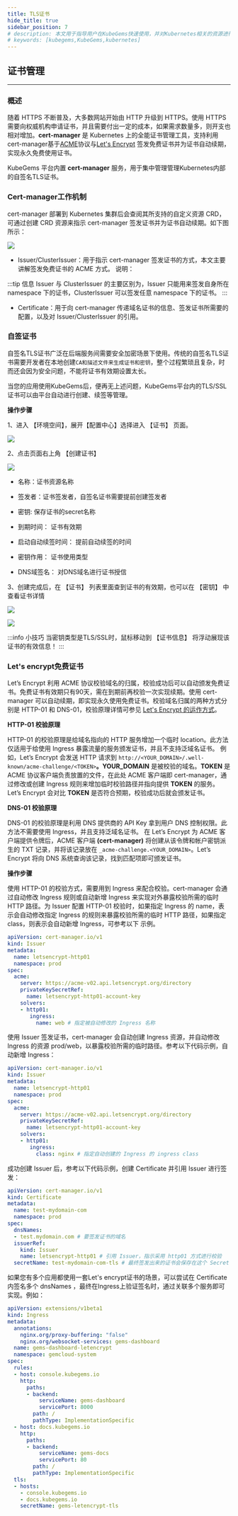 ```yaml
---
title: TLS证书
hide_title: true
sidebar_position: 7
# description: 本文用于指导用户在KubeGems快速使用，并对Kubernetes相关的资源进行操作
# keywords: [kubegems,KubeGems,kubernetes]
---
```


## 证书管理

---

### 概述

随着 HTTPS 不断普及，大多数网站开始由 HTTP 升级到 HTTPS。使用 HTTPS 需要向权威机构申请证书，并且需要付出一定的成本，如果需求数量多，则开支也相对增加。**cert-manager** 是 Kubernetes 上的全能证书管理工具，支持利用cert-manager基于[ACME](https://tools.ietf.org/html/rfc8555)协议与[Let's Encrypt](https://letsencrypt.org/) 签发免费证书并为证书自动续期，实现永久免费使用证书。

KubeGems 平台内置 **cert-manager** 服务，用于集中管理管理Kubernetes内部的自签名TLS证书。

### Cert-manager工作机制

cert-manager 部署到 Kubernetes 集群后会查阅其所支持的自定义资源 CRD，可通过创建 CRD 资源来指示 cert-manager 签发证书并为证书自动续期。如下图所示：

![](https://main.qcloudimg.com/raw/f4e57b54c56515446c86ba05e7bc8f6c.svg)

- Issuer/ClusterIssuer：用于指示 cert-manager 签发证书的方式，本文主要讲解签发免费证书的 ACME 方式。
说明：

:::tip 信息
Issuer 与 ClusterIssuer 的主要区别为，Issuer 只能用来签发自身所在 namespace 下的证书，ClusterIssuer 可以签发任意 namespace 下的证书。
:::

- Certificate：用于向 cert-manager 传递域名证书的信息、签发证书所需要的配置，以及对 Issuer/ClusterIssuer 的引用。

### 自签证书

自签名TLS证书广泛在后端服务间需要安全加密场景下使用。传统的自签名TLS证书需要开发者在本地创建`CA和描述文件来生成证书和密钥`，整个过程繁琐且复杂，时而还会因为安全问题，不能将证书有效期设置太长。

当您的应用使用KubeGems后，便再无上述问题，KubeGems平台内的TLS/SSL证书可以由平台自动进行创建、续签等管理。

**操作步骤**

1、进入 【环境空间】，展开【配置中心】选择进入 【证书】 页面。

![](./assets/certs.jpg)

2、点击页面右上角 【创建证书】

![](./assets/certs_create_certificats.jpg)

- 名称：证书资源名称

- 签发者：证书签发者，自签名证书需要提前创建签发者

- 密钥: 保存证书的secret名称

- 到期时间： 证书有效期

- 启动自动续签时间： 提前自动续签的时间

- 密钥作用： 证书使用类型

- DNS域签名： 对DNS域名进行证书授信

3、创建完成后，在 【证书】 列表里面查到证书的有效期，也可以在 【密钥】 中查看证书详情

![](./assets/certs-list.jpg)

![](./assets/certs-info.jpg)

:::info 小技巧
当密钥类型是TLS/SSL时，鼠标移动到 【证书信息】 将浮动展现该证书的有效信息！
:::

### Let's encrypt免费证书

Let’s Encrypt 利用 ACME 协议校验域名的归属，校验成功后可以自动颁发免费证书。免费证书有效期只有90天，需在到期前再校验一次实现续期。使用 cert-manager 可以自动续期，即实现永久使用免费证书。校验域名归属的两种方式分别是 HTTP-01 和 DNS-01，校验原理详情可参见 [Let's Encrypt 的运作方式](https://letsencrypt.org/zh-cn/how-it-works/)。

**HTTP-01 校验原理**

HTTP-01 的校验原理是给域名指向的 HTTP 服务增加一个临时 location。此方法仅适用于给使用 Ingress 暴露流量的服务颁发证书，并且不支持泛域名证书。
例如，Let’s Encrypt 会发送 HTTP 请求到 `http://<YOUR_DOMAIN>/.well-known/acme-challenge/<TOKEN>`**。YOUR_DOMAIN** 是被校验的域名。**TOKEN** 是 ACME 协议客户端负责放置的文件，在此处 ACME 客户端即 cert-manager，通过修改或创建 Ingress 规则来增加临时校验路径并指向提供 **TOKEN** 的服务。Let’s Encrypt 会对比 **TOKEN** 是否符合预期，校验成功后就会颁发证书。

**DNS-01 校验原理**

DNS-01 的校验原理是利用 DNS 提供商的 API Key 拿到用户 DNS 控制权限。此方法不需要使用 Ingress，并且支持泛域名证书。
在 Let’s Encrypt 为 ACME 客户端提供令牌后，ACME 客户端 **\(cert-manager\)** 将创建从该令牌和帐户密钥派生的 TXT 记录，并将该记录放在 `_acme-challenge.<YOUR_DOMAIN>`。Let’s Encrypt 将向 DNS 系统查询该记录，找到匹配项即可颁发证书。

**操作步骤**

使用 HTTP-01 的校验方式，需要用到 Ingress 来配合校验。cert-manager 会通过自动修改 Ingress 规则或自动新增 Ingress 来实现对外暴露校验所需的临时 HTTP 路径。为 Issuer 配置 HTTP-01 校验时，如果指定 Ingress 的 name，表示会自动修改指定 Ingress 的规则来暴露校验所需的临时 HTTP 路径，如果指定 class，则表示会自动新增 Ingress，可参考以下 示例。

```yaml
apiVersion: cert-manager.io/v1
kind: Issuer
metadata:
  name: letsencrypt-http01
  namespace: prod
spec:
  acme:
    server: https://acme-v02.api.letsencrypt.org/directory
    privateKeySecretRef:
      name: letsencrypt-http01-account-key
    solvers:
    - http01:
       ingress:
         name: web # 指定被自动修改的 Ingress 名称
```

使用 Issuer 签发证书，cert-manager 会自动创建 Ingress 资源，并自动修改 Ingress 的资源 prod/web，以暴露校验所需的临时路径。参考以下代码示例，自动新增 Ingress：

```yaml
apiVersion: cert-manager.io/v1
kind: Issuer
metadata:
  name: letsencrypt-http01
  namespace: prod
spec:
  acme:
    server: https://acme-v02.api.letsencrypt.org/directory
    privateKeySecretRef:
      name: letsencrypt-http01-account-key
    solvers:
    - http01:
       ingress:
         class: nginx # 指定自动创建的 Ingress 的 ingress class
```

成功创建 Issuer 后，参考以下代码示例，创建 Certificate 并引用 Issuer 进行签发：

```yaml
apiVersion: cert-manager.io/v1
kind: Certificate
metadata:
  name: test-mydomain-com
  namespace: prod
spec:
  dnsNames:
  - test.mydomain.com # 要签发证书的域名
  issuerRef:
    kind: Issuer
    name: letsencrypt-http01 # 引用 Issuer，指示采用 http01 方式进行校验
  secretName: test-mydomain-com-tls # 最终签发出来的证书会保存在这个 Secret 里面
```

如果您有多个应用都使用一套Let's encrypt证书的场景，可以尝试在 Certificate 内签名多个 dnsNames ，最终在Ingress上验证签名时，通过关联多个服务即可实现。例如：

```yaml
apiVersion: extensions/v1beta1
kind: Ingress
metadata:
  annotations:
    nginx.org/proxy-buffering: "false"
    nginx.org/websocket-services: gems-dashboard
  name: gems-dashboard-letencrypt
  namespace: gemcloud-system
spec:
  rules:
  - host: console.kubegems.io
    http:
      paths:
      - backend:
          serviceName: gems-dashboard
          servicePort: 8000
        path: /
        pathType: ImplementationSpecific
  - host: docs.kubegems.io
    http:
      paths:
      - backend:
          serviceName: gems-docs
          servicePort: 80
        path: /
        pathType: ImplementationSpecific
  tls:
  - hosts: 
    - console.kubegems.io
    - docs.kubegems.io
    secretName: gems-letencrypt-tls
```
